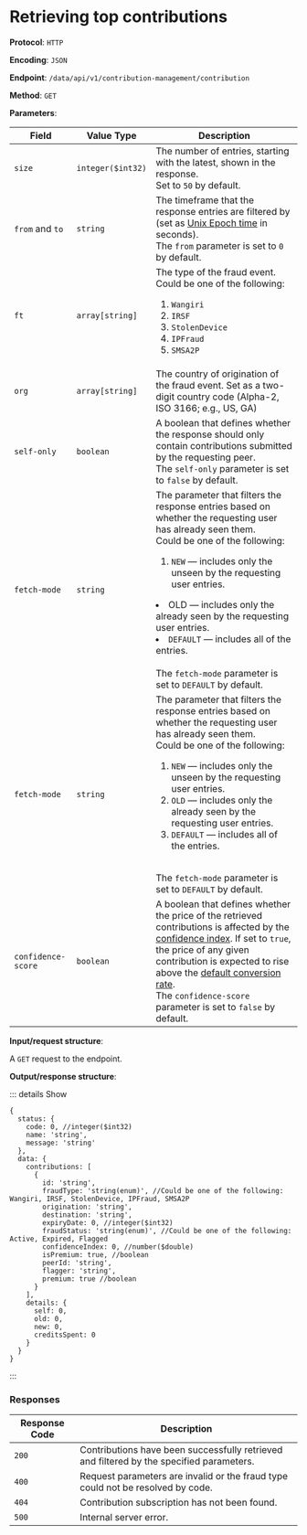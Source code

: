 # Retrieving top contributions

**Protocol**: `HTTP`

**Encoding**: `JSON`

**Endpoint**: `/data/api/v1/contribution-management/contribution`

**Method**: `GET`

**Parameters**:

| Field | Value Type | Description |
| --- | --- | --- |
| `size` | `integer($int32)` | The number of entries, starting with the latest, shown in the response. <br> Set to `50` by default. |
| `from` and `to` | `string` | The timeframe that the response entries are filtered by (set as [Unix Epoch time](https://www.epochconverter.com/clock) in seconds). <br> The `from` parameter is set to `0` by default. |
| `ft` | `array[string]` | The type of the fraud event. <br> Could be one of the following: <ol><li>`Wangiri`</li><li>`IRSF`</li><li>`StolenDevice`</li><li>`IPFraud`</li><li>`SMSA2P`</li></ol> |
| `org` | `array[string]` | The country of origination of the fraud event. Set as a two-digit country code (Alpha-2, ISO 3166; e.g., US, GA) |
| `self-only` | `boolean` | A boolean that defines whether the response should only contain contributions submitted by the requesting peer. <br> The `self-only` parameter is set to `false` by default. |
| `fetch-mode` | `string` | The parameter that filters the response entries based on whether the requesting user has already seen them. <br> Could be one of the following: <ol><li>`NEW` — includes only the unseen by the requesting user entries.</li></ol><li>OLD — includes only the already seen by the requesting user entries.</li><li>`DEFAULT` — includes all of the entries.</li> <br> The `fetch-mode` parameter is set to `DEFAULT` by default. |
| `fetch-mode` | `string` | The parameter that filters the response entries based on whether the requesting user has already seen them. <br> Could be one of the following: <ol><li>`NEW` — includes only the unseen by the requesting user entries.</li><li>`OLD` — includes only the already seen by the requesting user entries.</li><li>`DEFAULT` — includes all of the entries.</li></ol> <br> The `fetch-mode` parameter is set to `DEFAULT` by default. |
| `confidence-score` | `boolean` | A boolean that defines whether the price of the retrieved contributions is affected by the [confidence index](../../overview/tokenomics.md#confidence-index). If set to `true`, the price of any given contribution is expected to rise above the [default conversion rate](../../overview/tokenomics.md#current-default-conversion-rate). <br> The `confidence-score` parameter is set to `false` by default. |

**Input/request structure**:

A `GET` request to the endpoint.

**Output/response structure**:

::: details Show

```json5
{
  status: {
    code: 0, //integer($int32)
    name: 'string',
    message: 'string'
  },
  data: {
    contributions: [
      {
        id: 'string',
        fraudType: 'string(enum)', //Could be one of the following: Wangiri, IRSF, StolenDevice, IPFraud, SMSA2P
        origination: 'string',
        destination: 'string',
        expiryDate: 0, //integer($int32)
        fraudStatus: 'string(enum)', //Could be one of the following: Active, Expired, Flagged
        confidenceIndex: 0, //number($double)
        isPremium: true, //boolean
        peerId: 'string',
        flagger: 'string',
        premium: true //boolean
      }
    ],
    details: {
      self: 0,
      old: 0,
      new: 0,
      creditsSpent: 0
    }
  }
}
```

:::

### Responses

| Response Code | Description |
| --- | --- |
| `200` | Contributions have been successfully retrieved and filtered by the specified parameters. |
| `400` | Request parameters are invalid or the fraud type could not be resolved by code. |
| `404` | Contribution subscription has not been found. |
| `500` | Internal server error. |
